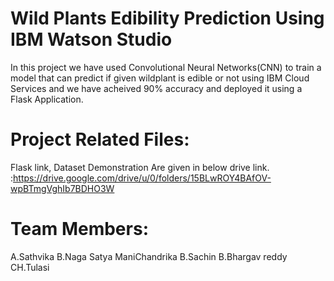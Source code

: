 # Wild Plants Edibility Prediction Using IBM Watson Studio
In this project we have used Convolutional Neural Networks(CNN) to train a model that can predict if given wildplant is edible or not using IBM Cloud Services and we have acheived 90% accuracy and deployed it using a Flask Application.

# Project Related Files:
Flask link,
Dataset
Demonstration 
Are given in below drive link.
:https://drive.google.com/drive/u/0/folders/15BLwROY4BAfOV-wpBTmgVghIb7BDHO3W

# Team Members:
A.Sathvika
B.Naga Satya ManiChandrika
B.Sachin
B.Bhargav reddy
CH.Tulasi
